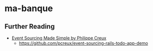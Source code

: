 # ma-banque

## Further Reading

- [Event Sourcing Made Simple by Philippe Creux](https://kickstarter.engineering/event-sourcing-made-simple-4a2625113224)
  - https://github.com/pcreux/event-sourcing-rails-todo-app-demo

